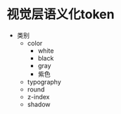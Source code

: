 # 视觉层语义化token

- 类别
  - color
    - white
    - black
    - gray
    - 紫色
  - typography
  - round
  - z-index
  - shadow
